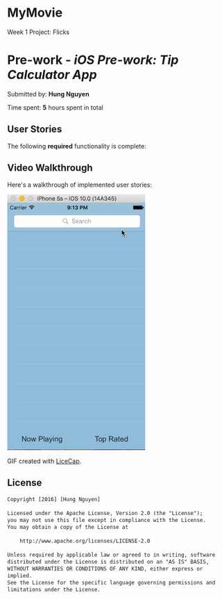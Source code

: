 # MyMovie
Week 1 Project: Flicks
# Pre-work - *iOS Pre-work: Tip Calculator App*

Submitted by: **Hung Nguyen**

Time spent: **5** hours spent in total

## User Stories

The following **required** functionality is complete:

## Video Walkthrough 

Here's a walkthrough of implemented user stories:

<img src='https://github.com/men0322/MyMovie/blob/master/1.gif' title='Video Walkthrough' width='' alt='Video Walkthrough' />

GIF created with [LiceCap](http://www.cockos.com/licecap/).

## License

    Copyright [2016] [Hung Nguyen]

    Licensed under the Apache License, Version 2.0 (the "License");
    you may not use this file except in compliance with the License.
    You may obtain a copy of the License at

        http://www.apache.org/licenses/LICENSE-2.0

    Unless required by applicable law or agreed to in writing, software
    distributed under the License is distributed on an "AS IS" BASIS,
    WITHOUT WARRANTIES OR CONDITIONS OF ANY KIND, either express or implied.
    See the License for the specific language governing permissions and
    limitations under the License.

